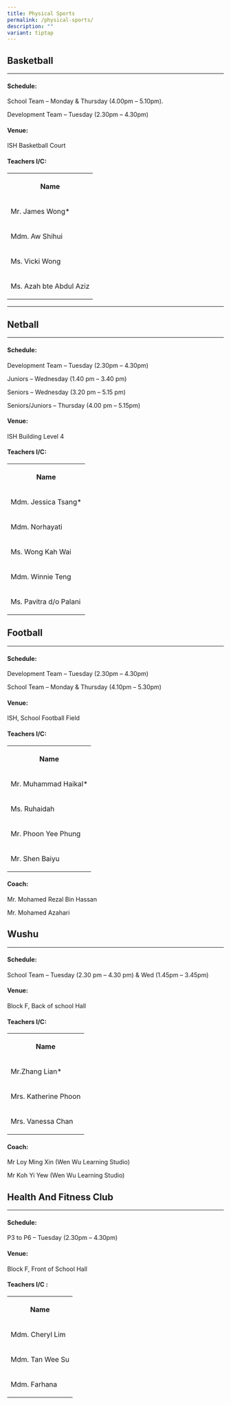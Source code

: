 ```yaml
---
title: Physical Sports
permalink: /physical-sports/
description: ""
variant: tiptap
---
```

<h2>Basketball</h2>
<hr>
<h4>Schedule:</h4>
<p>School Team – Monday &amp; Thursday (4.00pm – 5.10pm).</p>
<p>Development Team – Tuesday (2.30pm – 4.30pm)</p>
<h4>Venue:</h4>
<p>ISH Basketball Court</p>
<h4>Teachers I/C:</h4>
<table style="minWidth: 25px">
<colgroup>
<col>
</colgroup>
<tbody>
<tr>
<th rowspan="1" colspan="1">
<p>Name</p>
</th>
</tr>
<tr>
<td rowspan="1" colspan="1">
<p>Mr. James Wong*</p>
</td>
</tr>
<tr>
<td rowspan="1" colspan="1">
<p>Mdm. Aw Shihui</p>
</td>
</tr>
<tr>
<td rowspan="1" colspan="1">
<p>Ms. Vicki Wong</p>
</td>
</tr>
<tr>
<td rowspan="1" colspan="1">
<p>Ms. Azah bte Abdul Aziz</p>
</td>
</tr>
</tbody>
</table>
<p></p>
<hr>
<h2>Netball</h2>
<hr>
<h4>Schedule:</h4>
<p>Development Team – Tuesday (2.30pm – 4.30pm)</p>
<p>Juniors – Wednesday (1.40&nbsp;pm – 3.40 pm)</p>
<p>Seniors – Wednesday (3.20 pm – 5.15 pm)</p>
<p>Seniors/Juniors – Thursday (4.00 pm – 5.15pm)</p>
<h4>Venue:</h4>
<p>ISH Building Level 4</p>
<h4>Teachers I/C:</h4>
<table style="minWidth: 25px">
<colgroup>
<col>
</colgroup>
<tbody>
<tr>
<th rowspan="1" colspan="1">
<p>Name</p>
</th>
</tr>
<tr>
<td rowspan="1" colspan="1">
<p>Mdm. Jessica Tsang*</p>
</td>
</tr>
<tr>
<td rowspan="1" colspan="1">
<p>Mdm. Norhayati</p>
</td>
</tr>
<tr>
<td rowspan="1" colspan="1">
<p>Ms. Wong Kah Wai</p>
</td>
</tr>
<tr>
<td rowspan="1" colspan="1">
<p>Mdm. Winnie Teng</p>
</td>
</tr>
<tr>
<td rowspan="1" colspan="1">
<p>Ms. Pavitra d/o Palani</p>
</td>
</tr>
</tbody>
</table>
<h2>Football</h2>
<hr>
<h4>Schedule:</h4>
<p>Development Team – Tuesday (2.30pm – 4.30pm)</p>
<p>School Team – Monday &amp; Thursday (4.10pm – 5.30pm)&nbsp;</p>
<h4>Venue:</h4>
<p>ISH, School Football Field</p>
<h4>Teachers I/C:</h4>
<table style="minWidth: 25px">
<colgroup>
<col>
</colgroup>
<tbody>
<tr>
<th rowspan="1" colspan="1">
<p>Name</p>
</th>
</tr>
<tr>
<td rowspan="1" colspan="1">
<p>Mr. Muhammad Haikal*</p>
</td>
</tr>
<tr>
<td rowspan="1" colspan="1">
<p>Ms. Ruhaidah</p>
</td>
</tr>
<tr>
<td rowspan="1" colspan="1">
<p>Mr. Phoon Yee Phung</p>
</td>
</tr>
<tr>
<td rowspan="1" colspan="1">
<p>Mr. Shen Baiyu</p>
</td>
</tr>
</tbody>
</table>
<p></p>
<h4>Coach:</h4>
<p>Mr. Mohamed Rezal Bin Hassan</p>
<p>Mr. Mohamed Azahari</p>
<h2>Wushu</h2>
<hr>
<h4>Schedule:</h4>
<p>School Team – Tuesday (2.30 pm – 4.30 pm) &amp; Wed (1.45pm – 3.45pm)</p>
<h4>Venue:</h4>
<p>Block F, Back of school Hall</p>
<h4>Teachers I/C:</h4>
<table style="minWidth: 25px">
<colgroup>
<col>
</colgroup>
<tbody>
<tr>
<th rowspan="1" colspan="1">
<p>Name</p>
</th>
</tr>
<tr>
<td rowspan="1" colspan="1">
<p>Mr.Zhang Lian*</p>
</td>
</tr>
<tr>
<td rowspan="1" colspan="1">
<p>Mrs. Katherine Phoon</p>
</td>
</tr>
<tr>
<td rowspan="1" colspan="1">
<p>Mrs. Vanessa Chan</p>
</td>
</tr>
</tbody>
</table>
<h4>Coach:</h4>
<p>Mr Loy Ming Xin&nbsp;(Wen Wu Learning Studio)</p>
<p>Mr Koh Yi Yew&nbsp;(Wen Wu Learning Studio)</p>
<h2>Health And Fitness Club</h2>
<hr>
<h4>Schedule:</h4>
<p>P3 to P6 – Tuesday (2.30pm – 4.30pm)</p>
<h4>Venue:</h4>
<p>Block F, Front of School Hall</p>
<h4>Teachers I/C :</h4>
<table style="minWidth: 25px">
<colgroup>
<col>
</colgroup>
<tbody>
<tr>
<th rowspan="1" colspan="1">
<p>Name</p>
</th>
</tr>
<tr>
<td rowspan="1" colspan="1">
<p>Mdm. Cheryl Lim</p>
</td>
</tr>
<tr>
<td rowspan="1" colspan="1">
<p>Mdm. Tan Wee Su</p>
</td>
</tr>
<tr>
<td rowspan="1" colspan="1">
<p>Mdm. Farhana</p>
</td>
</tr>
</tbody>
</table>
<p></p>